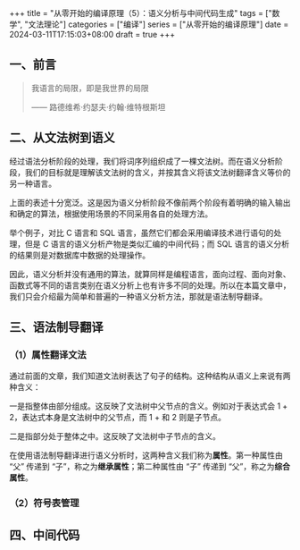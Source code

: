 +++
title = "从零开始的编译原理（5）：语义分析与中间代码生成"
tags = ["数学", "文法理论"]
categories = ["编译"]
series = ["从零开始的编译原理"]
date = 2024-03-11T17:15:03+08:00
draft = true
+++
## 一、前言
> 我语言的局限，即是我世界的局限
>
> —— 路德维希·约瑟夫·约翰·维特根斯坦

## 二、从文法树到语义
经过语法分析阶段的处理，我们将词序列组织成了一棵文法树。而在语义分析阶段，我们的目标就是理解该文法树的含义，并按其含义将该文法树翻译含义等价的另一种语言。

上面的表述十分宽泛。这是因为语义分析阶段不像前两个阶段有着明确的输入输出和确定的算法，根据使用场景的不同采用各自的处理方法。

举个例子，对比 C 语言和 SQL 语言，虽然它们都会采用编译技术进行语句的处理，但是 C 语言的语义分析产物是类似汇编的中间代码；而 SQL 语言的语义分析的结果则是对数据库中数据的处理操作。

因此，语义分析并没有通用的算法，就算同样是编程语言，面向过程、面向对象、函数式等不同的语言类别在语义分析上也有许多不同的处理。所以在本篇文章中，我们只会介绍最为简单和普遍的一种语义分析方法，那就是语法制导翻译。

## 三、语法制导翻译
### （1）属性翻译文法
通过前面的文章，我们知道文法树表达了句子的结构。这种结构从语义上来说有两种含义：

一是指整体由部分组成。这反映了文法树中父节点的含义。例如对于表达式会 $1 + 2$，表达式本身是文法树中的父节点，而 $1$ $+$ 和 $2$ 则是子节点。

<!-- 表达式的值是 1 和 2 想加 -->
<!-- TODO -->

二是指部分处于整体之中。这反映了文法树中子节点的含义。

<!-- 变量的类型是 int -->
<!-- TODO -->

在使用语法制导翻译进行语义分析时，这两种含义我们称为**属性**。第一种属性由 “父” 传递到 “子”，称之为**继承属性**；第二种属性由 “子” 传递到 “父”，称之为**综合属性**。



 <!-- 需要从当前节点的父节点和子节点中获取上述两种含义。我们称 -->


### （2）符号表管理

## 四、中间代码
